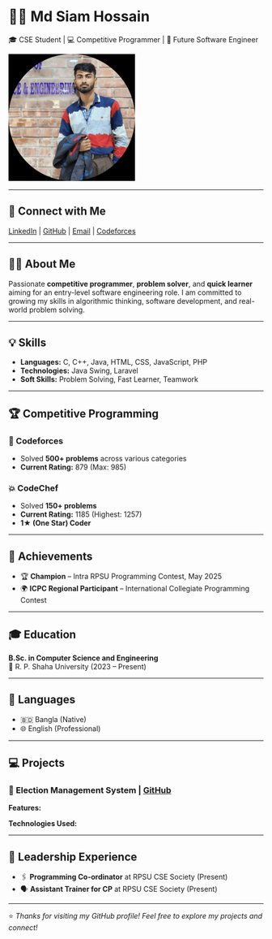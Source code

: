 # 👨‍💻 Md Siam Hossain

🎓 CSE Student | 💻 Competitive Programmer | 🚀 Future Software Engineer

![Siam's Photo](./dp-modified(2).png) <!-- Replace this with actual photo URL if available -->

---

## 🔗 Connect with Me

[LinkedIn](www.linkedin.com/in/siam-hossain-33305a25b) | [GitHub](https://github.com/hossainsiam133) | [Email](www.cpsiam221@gmail.com) | [Codeforces](https://codeforces.com/profile/Siam84)

---

## 🧑‍💼 About Me

Passionate **competitive programmer**, **problem solver**, and **quick learner** aiming for an entry-level software engineering role. I am committed to growing my skills in algorithmic thinking, software development, and real-world problem solving.

---

## 💡 Skills

- **Languages:** C, C++, Java, HTML, CSS, JavaScript, PHP  
- **Technologies:** Java Swing, Laravel 
- **Soft Skills:** Problem Solving, Fast Learner, Teamwork

---

## 🏆 Competitive Programming

### 🧠 Codeforces  
- Solved **500+ problems** across various categories  
- **Current Rating:** 879 (Max: 985)  

### 💥 CodeChef  
- Solved **150+ problems**  
- **Current Rating:** 1185 (Highest: 1257)  
- **1★ (One Star) Coder**

---

## 🥇 Achievements

- 🏆 **Champion** – Intra RPSU Programming Contest, May 2025  
- 🌍 **ICPC Regional Participant** – International Collegiate Programming Contest

---

## 🎓 Education

**B.Sc. in Computer Science and Engineering**  
📍 R. P. Shaha University (2023 – Present)

---

## 🧠 Languages

- 🇧🇩 Bangla (Native)  
- 🌐 English (Professional)

---

## 💻 Projects

### 🔧 Election Management System | [GitHub]()  
**Features:**
<!-- Dynamically generates class routines using recursive and backtracking logic -->
<!-- Considers teacher availability and constraints -->

**Technologies Used:**
<!--| Tool         | Purpose                  |
|--------------|--------------------------|
| JavaFX       | Desktop app development  |
| SceneBuilder | UI design                | -->

---

## 👑 Leadership Experience

- 🖇️ **Programming Co-ordinator** at RPSU CSE Society (Present)  
- 🗣️ **Assistant Trainer for CP** at RPSU CSE Society (Present)

---

⭐ *Thanks for visiting my GitHub profile! Feel free to explore my projects and connect!*
